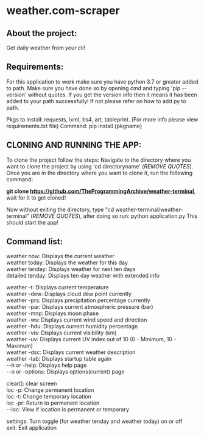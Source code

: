 # weather.com-scraper

## About the project:
  Get daily weather from your cli!
  
## Requirements:
  For this application to work make sure you have python 3.7 or greater added to path. Make sure you have done so by opening cmd and typing 'pip --version' without quotes. If you get the version info then it means it has been added to your path successfully! If not please refer on how to add py to path. 
  
  Pkgs to install: requests, lxml, bs4, art, tableprint. (For more info please view requirements.txt file)
  Command: pip install {pkgname}
  
## CLONING AND RUNNING THE APP:
  To clone the project follow the steps:
  Navigate to the directory where you want to clone the project by using 'cd directoryname' (_REMOVE QUOTES_). Once you are in the directory where you want to clone it, run the 
  following command:
  
  __git clone https://github.com/TheProgrammingArchive/weather-terminal__, wait for it to get cloned!
  
  Now without exiting the directory, type "cd weather-terminal/weather-terminal" (_REMOVE QUOTES_), after doing so run: python application.py
  This should start the app!
  
## Command list:
  weather now: Displays the current weather<br/>
  weather today: Displays the weather for this day<br/>
  weather tenday: Displays weather for next ten days<br/>
  detailed tenday: Displays ten day weather with extended info<br/>
        
  weather -t: Displays current temperature<br/>
  weather -dew: Displays cloud dew point currently<br/>
  weather -prs: Displays precipitation percentage currently<br/>
  weather -par: Displays current atmospheric pressure (bar)<br/>
  weather -mnp: Displays moon phase<br/>
  weather -ws: Displays current wind speed and direction<br/>
  weather -hdu: Displays current humidity percentage <br/>
  weather -vis: Displays current visibility (km)<br/>
  weather -uv: Displays current UV index out of 10 (0 - Minimum, 10 - Maximum)<br/>
  weather -dsc: Displays current weather description<br/>
  weather -tab: Displays startup table again<br/>
  --h or -help: Displays help page<br/>
  --o or -options: Displays options(current) page<br/>
        
  clear(): clear screen<br/>
  loc -p: Change permanent location<br/>
  loc -t: Change temporary location<br/>
  loc -pr: Return to permanent location<br/>
  --loc: View if location is permanent or temporary<br/>
        
  settings: Turn toggle (for weather tenday and weather today) on or off<br/>
  exit: Exit application


